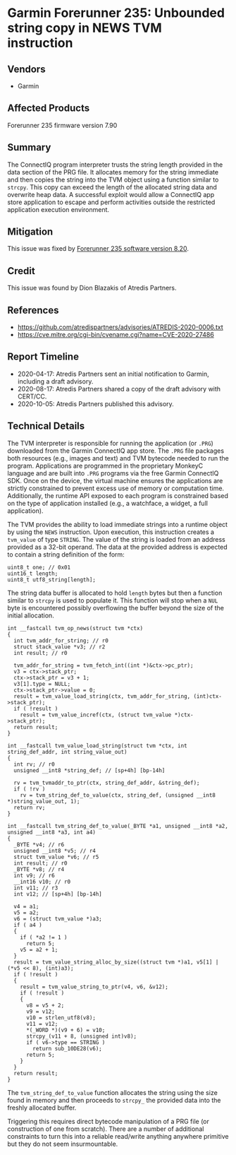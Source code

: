 # Garmin Forerunner 235: Unbounded string copy in NEWS TVM instruction

## Vendors

* Garmin

## Affected Products

Forerunner 235 firmware version 7.90

## Summary

The ConnectIQ program interpreter trusts the string length provided in the data section
of the PRG file. It allocates memory for the string immediate and then copies the 
string into the TVM object using a function similar to `strcpy`. This copy can exceed
the length of the allocated string data and overwrite heap data. A successful exploit 
would allow a ConnectIQ app store application to escape and perform activities outside 
the restricted application execution environment.

## Mitigation

This issue was fixed by [Forerunner 235 software version 8.20](https://www8.garmin.com/support/download_details.jsp?id=9575).

## Credit

This issue was found by Dion Blazakis of Atredis Partners.

## References

* https://github.com/atredispartners/advisories/ATREDIS-2020-0006.txt
* https://cve.mitre.org/cgi-bin/cvename.cgi?name=CVE-2020-27486

## Report Timeline

* 2020-04-17: Atredis Partners sent an initial notification to Garmin, including a draft advisory.
* 2020-08-17: Atredis Partners shared a copy of the draft advisory with CERT/CC.
* 2020-10-05: Atredis Partners published this advisory.

## Technical Details

The TVM interpreter is responsible for running the application (or `.PRG`)
downloaded from the Garmin ConnectIQ app store. The `.PRG` file packages both
resources (e.g., images and text) and TVM bytecode needed to run the program. Applications 
are programmed in the proprietary MonkeyC language and are built into `.PRG` 
programs via the free Garmin ConnectIQ SDK. Once on the device,
the virtual machine ensures the applications are strictly constrained to prevent excess use
of memory or computation time. Additionally, the runtime API exposed to each
program is constrained based on the type of application installed (e.g., a watchface, a widget, a full application).

The TVM provides the ability to load immediate strings into a runtime object by
using the `NEWS` instruction.
Upon execution, this instruction creates a `tvm_value` of type `STRING`. The value of the string is 
loaded from an address provided as a 32-bit operand. The data at the provided address is expected 
to contain a string definition of the form:

```
uint8_t one; // 0x01
uint16_t length;
uint8_t utf8_string[length];
```

The string data buffer is allocated to hold `length` bytes but then a function similar to `strcpy`
is used to populate it. This function will stop when a `NUL` byte is encountered possibly overflowing 
the buffer beyond the size of the initial allocation.


```
int __fastcall tvm_op_news(struct tvm *ctx)
{
  int tvm_addr_for_string; // r0
  struct stack_value *v3; // r2
  int result; // r0

  tvm_addr_for_string = tvm_fetch_int((int *)&ctx->pc_ptr);
  v3 = ctx->stack_ptr;
  ctx->stack_ptr = v3 + 1;
  v3[1].type = NULL;
  ctx->stack_ptr->value = 0;
  result = tvm_value_load_string(ctx, tvm_addr_for_string, (int)ctx->stack_ptr);
  if ( !result )
    result = tvm_value_incref(ctx, (struct tvm_value *)ctx->stack_ptr);
  return result;
}

int __fastcall tvm_value_load_string(struct tvm *ctx, int string_def_addr, int string_value_out)
{
  int rv; // r0
  unsigned __int8 *string_def; // [sp+4h] [bp-14h]

  rv = tvm_tvmaddr_to_ptr(ctx, string_def_addr, &string_def);
  if ( !rv )
    rv = tvm_string_def_to_value(ctx, string_def, (unsigned __int8 *)string_value_out, 1);
  return rv;
}

int __fastcall tvm_string_def_to_value(_BYTE *a1, unsigned __int8 *a2, unsigned __int8 *a3, int a4)
{
  _BYTE *v4; // r6
  unsigned __int8 *v5; // r4
  struct tvm_value *v6; // r5
  int result; // r0
  _BYTE *v8; // r4
  int v9; // r6
  __int16 v10; // r0
  int v11; // r3
  int v12; // [sp+4h] [bp-14h]

  v4 = a1;
  v5 = a2;
  v6 = (struct tvm_value *)a3;
  if ( a4 )
  {
    if ( *a2 != 1 )
      return 5;
    v5 = a2 + 1;
  }
  result = tvm_value_string_alloc_by_size((struct tvm *)a1, v5[1] | (*v5 << 8), (int)a3);
  if ( !result )
  {
    result = tvm_value_string_to_ptr(v4, v6, &v12);
    if ( !result )
    {
      v8 = v5 + 2;
      v9 = v12;
      v10 = strlen_utf8(v8);
      v11 = v12;
      *(_WORD *)(v9 + 6) = v10;
      strcpy_(v11 + 8, (unsigned int)v8);
      if ( v6->type == STRING )
        return sub_10DE28(v6);
      return 5;
    }
  }
  return result;
}
```

The `tvm_string_def_to_value` function allocates the string using the size found
in memory and then proceeds to `strcpy_` the provided data into the freshly
allocated buffer.

Triggering this requires direct bytecode manipulation of a PRG file (or
construction of one from scratch). There are a number of additional constraints to 
turn this into a reliable read/write anything anywhere primitive but they do not 
seem insurmountable.
